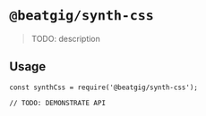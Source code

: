 # `@beatgig/synth-css`

> TODO: description

## Usage

```
const synthCss = require('@beatgig/synth-css');

// TODO: DEMONSTRATE API
```
